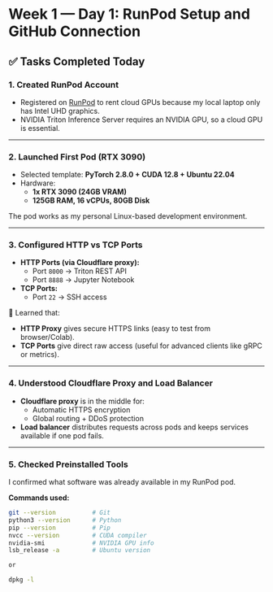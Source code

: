 # Week 1 — Day 1: RunPod Setup and GitHub Connection

## ✅ Tasks Completed Today

### 1. Created RunPod Account
- Registered on [RunPod](https://www.runpod.io/) to rent cloud GPUs because my local laptop only has Intel UHD graphics.
- NVIDIA Triton Inference Server requires an NVIDIA GPU, so a cloud GPU is essential.

---

### 2. Launched First Pod (RTX 3090)
- Selected template: **PyTorch 2.8.0 + CUDA 12.8 + Ubuntu 22.04**  
- Hardware:  
  - **1x RTX 3090 (24GB VRAM)**  
  - **125GB RAM, 16 vCPUs, 80GB Disk**

The pod works as my personal Linux-based development environment.

---

### 3. Configured HTTP vs TCP Ports
- **HTTP Ports (via Cloudflare proxy):**  
  - Port `8000` → Triton REST API  
  - Port `8888` → Jupyter Notebook  
- **TCP Ports:**  
  - Port `22` → SSH access  

🧠 Learned that:
- **HTTP Proxy** gives secure HTTPS links (easy to test from browser/Colab).  
- **TCP Ports** give direct raw access (useful for advanced clients like gRPC or metrics).  

---

### 4. Understood Cloudflare Proxy and Load Balancer
- **Cloudflare proxy** is in the middle for:  
  - Automatic HTTPS encryption  
  - Global routing + DDoS protection  
- **Load balancer** distributes requests across pods and keeps services available if one pod fails.  

---

### 5. Checked Preinstalled Tools
I confirmed what software was already available in my RunPod pod.

**Commands used:**
```bash
git --version          # Git
python3 --version      # Python
pip --version          # Pip
nvcc --version         # CUDA compiler
nvidia-smi             # NVIDIA GPU info
lsb_release -a         # Ubuntu version

or

dpkg -l 

